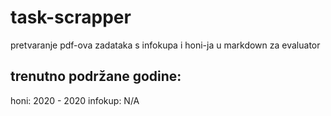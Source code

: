 # task-scrapper
pretvaranje pdf-ova zadataka s infokupa i honi-ja u markdown za evaluator

## trenutno podržane godine:
honi: 2020 - 2020
infokup: N/A 
